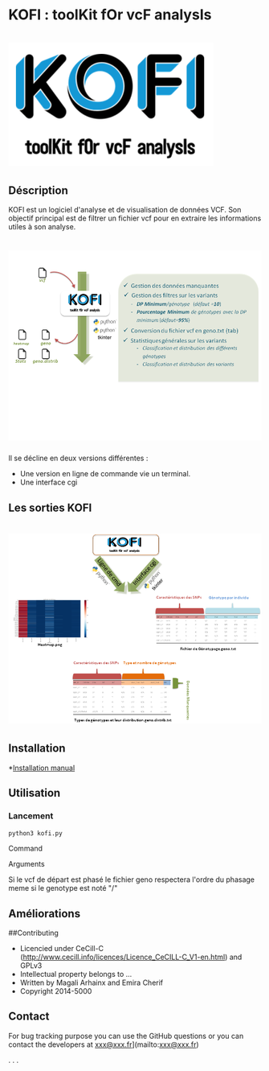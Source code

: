 # KOFI : toolKit fOr vcF analysIs

![](images/kofilogo1.PNG)
==========================



## Déscription

KOFI est un logiciel d'analyse et de visualisation de données VCF. Son objectif principal est de filtrer un fichier vcf pour en extraire les informations utiles à son analyse. 

![](images/kofiOverview.png)
=============================


Il se décline en deux versions différentes :

- Une version en ligne de commande vie un terminal.
- Une interface cgi 
## Les sorties KOFI

![](images/kofiOutputs.png)
===========================

## Installation

*[Installation manual](https://github.com/emiracherif/VCF-project/blob/master/INSTALL.md)


## Utilisation

### Lancement 

```
python3 kofi.py
```

Command

Arguments

Si le vcf de départ est phasé le fichier geno respectera l'ordre du phasage meme si le genotype est noté "/"


## Améliorations

##Contributing

* Licencied under CeCill-C (http://www.cecill.info/licences/Licence_CeCILL-C_V1-en.html) and GPLv3 
* Intellectual property belongs to ... 
* Written by Magali Arhainx and  Emira Cherif
* Copyright 2014-5000

## Contact 

For bug tracking purpose you can use the GitHub questions or you can contact the developers at
xxx@xxx.fr](mailto:xxx@xxx.fr)

.
.
.

